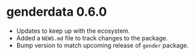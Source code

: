 # genderdata 0.6.0

- Updates to keep up with the ecosystem.
- Added a `NEWS.md` file to track changes to the package.
- Bump version to match upcoming release of `gender` package.
